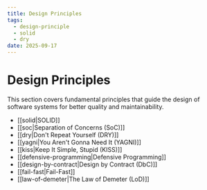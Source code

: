 ```yaml
---
title: Design Principles
tags:
  - design-principle
  - solid
  - dry
date: 2025-09-17
---
```


# Design Principles

This section covers fundamental principles that guide the design of software systems for better quality and maintainability.

- [[solid|SOLID]]
- [[soc|Separation of Concerns (SoC)]]
- [[dry|Don't Repeat Yourself (DRY)]]
- [[yagni|You Aren't Gonna Need It (YAGNI)]]
- [[kiss|Keep It Simple, Stupid (KISS)]]
- [[defensive-programming|Defensive Programming]]
- [[design-by-contract|Design by Contract (DbC)]]
- [[fail-fast|Fail-Fast]]
- [[law-of-demeter|The Law of Demeter (LoD)]]